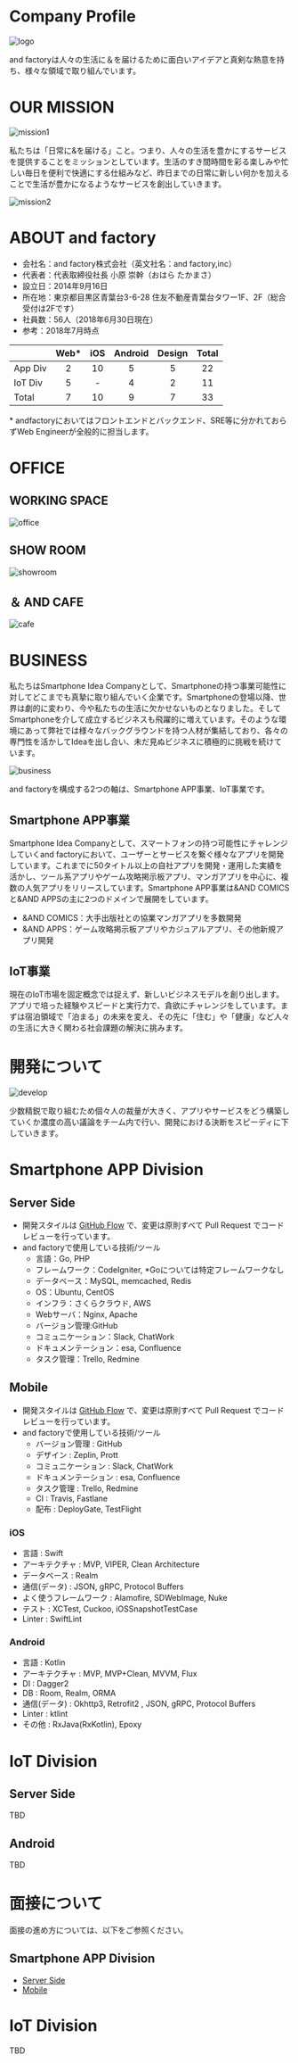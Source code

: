 # Company Profile

![logo](https://user-images.githubusercontent.com/11145035/46134848-cfa27b00-c27e-11e8-94b3-936fcc019f56.png)

and factoryは人々の生活に＆を届けるために面白いアイデアと真剣な熱意を持ち、様々な領域で取り組んでいます。

# OUR MISSION

![mission1](https://user-images.githubusercontent.com/11145035/46134849-d03b1180-c27e-11e8-8fc9-ba034a38fefc.png)

私たちは「日常に&を届ける」こと。つまり、人々の生活を豊かにするサービスを提供することをミッションとしています。生活のすき間時間を彩る楽しみや忙しい毎日を便利で快適にする仕組みなど、昨日までの日常に新しい何かを加えることで生活が豊かになるようなサービスを創出していきます。

![mission2](https://user-images.githubusercontent.com/11145035/46134851-d03b1180-c27e-11e8-82f3-51e53e70e04a.png)

# ABOUT and factory
- 会社名：and factory株式会社（英文社名：and factory,inc）
- 代表者：代表取締役社長 小原 崇幹（おはら たかまさ）
- 設立日：2014年9月16日
- 所在地：東京都目黒区青葉台3-6-28 住友不動産青葉台タワー1F、2F（総合受付は2Fです）
- 社員数：56人（2018年6月30日現在）
- 参考：2018年7月時点

| | Web* | iOS | Android | Design | Total |
| --- | :---: | :---: | :---: | :---: | :---: |
| App Div | 2 | 10 | 5 | 5 | 22 |
| IoT Div | 5 | - | 4 | 2 | 11 |
| Total | 7 | 10 | 9 | 7 | 33 |

\* andfactoryにおいてはフロントエンドとバックエンド、SRE等に分かれておらずWeb Engineerが全般的に担当します。

# OFFICE
## WORKING SPACE
![office](https://user-images.githubusercontent.com/11145035/46134852-d03b1180-c27e-11e8-8362-0e8beb49c90e.jpg)
## SHOW ROOM
![showroom](https://user-images.githubusercontent.com/11145035/46134854-d0d3a800-c27e-11e8-868f-d00910f19f30.png)
## ＆ AND CAFE
![cafe](https://user-images.githubusercontent.com/11145035/46134847-cfa27b00-c27e-11e8-98cc-aa97148789de.png)

# BUSINESS

私たちはSmartphone Idea Companyとして、Smartphoneの持つ事業可能性に対してどこまでも真摯に取り組んでいく企業です。Smartphoneの登場以降、世界は劇的に変わり、今や私たちの生活に欠かせないものとなりました。そしてSmartphoneを介して成立するビジネスも飛躍的に増えています。そのような環境にあって弊社では様々なバックグラウンドを持つ人材が集結しており、各々の専門性を活かしてIdeaを出し合い、未だ見ぬビジネスに積極的に挑戦を続けています。

![business](https://user-images.githubusercontent.com/11145035/46134846-cfa27b00-c27e-11e8-9ec7-d5ae1ac5779d.png)

and factoryを構成する2つの軸は、Smartphone APP事業、IoT事業です。

## Smartphone APP事業
Smartphone Idea Companyとして、スマートフォンの持つ可能性にチャレンジしていくand factoryにおいて、ユーザーとサービスを繋ぐ様々なアプリを開発しています。これまでに50タイトル以上の自社アプリを開発・運用した実績を活かし、ツール系アプリやゲーム攻略掲示板アプリ、マンガアプリを中心に、複数の人気アプリをリリースしています。Smartphone APP事業は&AND COMICSと&AND APPSの主に2つのドメインで展開をしています。
- &AND COMICS：大手出版社との協業マンガアプリを多数開発
- &AND APPS：ゲーム攻略掲示板アプリやカジュアルアプリ、その他新規アプリ開発

## IoT事業
現在のIoT市場を固定概念では捉えず、新しいビジネスモデルを創り出します。アプリで培った経験やスピードと実行力で、貪欲にチャレンジをしています。まずは宿泊領域で「泊まる」の未来を変え、その先に「住む」や「健康」など人々の生活に大きく関わる社会課題の解決に挑みます。

# 開発について
![develop](https://user-images.githubusercontent.com/11145035/46139096-93741800-c288-11e8-9691-3800695b8e7d.png)

少数精鋭で取り組むため個々人の裁量が大きく、アプリやサービスをどう構築していくか濃度の高い議論をチーム内で行い、開発における決断をスピーディに下していきます。

# Smartphone APP Division
## Server Side
- 開発スタイルは [GitHub Flow](https://guides.github.com/introduction/flow/) で、変更は原則すべて Pull Request でコードレビューを行っています。
- and factoryで使用している技術/ツール
  - 言語：Go, PHP
  - フレームワーク：CodeIgniter, *Goについては特定フレームワークなし
  - データベース：MySQL, memcached, Redis
  - OS：Ubuntu, CentOS
  - インフラ：さくらクラウド, AWS
  - Webサーバ：Nginx, Apache
  - バージョン管理:GitHub
  - コミュニケーション：Slack, ChatWork
  - ドキュメンテーション：esa, Confluence
  - タスク管理：Trello, Redmine

## Mobile
- 開発スタイルは [GitHub Flow](https://guides.github.com/introduction/flow/) で、変更は原則すべて Pull Request でコードレビューを行っています。
- and factoryで使用している技術/ツール
  - バージョン管理 : GitHub
  - デザイン : Zeplin, Prott
  - コミュニケーション : Slack, ChatWork
  - ドキュメンテーション : esa, Confluence
  - タスク管理 : Trello, Redmine
  - CI : Travis, Fastlane
  - 配布 : DeployGate, TestFlight

### iOS ###

- 言語 : Swift
- アーキテクチャ : MVP, VIPER, Clean Architecture
- データベース : Realm
- 通信(データ) : JSON, gRPC, Protocol Buffers
- よく使うフレームワーク : Alamofire, SDWebImage, Nuke
- テスト : XCTest, Cuckoo, iOSSnapshotTestCase
- Linter : SwiftLint

### Android ###

- 言語 : Kotlin
- アーキテクチャ : MVP, MVP+Clean, MVVM, Flux
- DI : Dagger2
- DB : Room, Realm, ORMA
- 通信(データ) : Okhttp3, Retrofit2 , JSON, gRPC, Protocol Buffers
- Linter : ktlint
- その他 : RxJava(RxKotlin), Epoxy

# IoT Division

## Server Side
TBD

## Android
TBD

# 面接について
面接の進め方については、以下をご参照ください。
## Smartphone APP Division
- [Server Side](https://github.com/andfactory/handbook/blob/master/interview-guide-app-serverside.md)
- [Mobile](https://github.com/andfactory/handbook/blob/master/interview-guide-app-mobile.md)

# IoT Division
TBD
